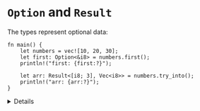 # `Option` and `Result`

The types represent optional data:

```rust,editable
fn main() {
    let numbers = vec![10, 20, 30];
    let first: Option<&i8> = numbers.first();
    println!("first: {first:?}");

    let arr: Result<[i8; 3], Vec<i8>> = numbers.try_into();
    println!("arr: {arr:?}");
}
```

<details>

* `Option` and `Result` are widely used not just in the standard library.
* `Option<&T>` has zero space overhead compared to `&T`.
* `Result` is the standard type to implement error handling as we will see on Day 3.
* `try_into` attempts to convert the vector into a fixed-sized array. This can fail:
  * If the vector has the right size, `Result::Ok` is returned with the array.
  * Otherwise, `Result::Err` is returend with the original vector.

</details>
